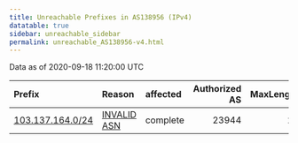 ```yaml
---
title: Unreachable Prefixes in AS138956 (IPv4)
datatable: true
sidebar: unreachable_sidebar
permalink: unreachable_AS138956-v4.html
---
```


Data as of 2020-09-18 11:20:00 UTC


<div class="datatable-begin"></div>

| Prefix                                                     | Reason                                                                                                   | affected   |   Authorized AS |   MaxLength | Anchor                                       |   unreachable /24s |
|:-----------------------------------------------------------|:---------------------------------------------------------------------------------------------------------|:-----------|----------------:|------------:|:---------------------------------------------|-------------------:|
| [103.137.164.0/24](https://stat.ripe.net/103.137.164.0/24) | [INVALID ASN](https://rpki-validator.ripe.net/announcement-preview?asn=AS138956&prefix=103.137.164.0/24) | complete   |           23944 |          24 | [APNIC](unreachable_APNIC_RPKI_Root-v4.html) |                  1 |

<div class="datatable-end"></div>